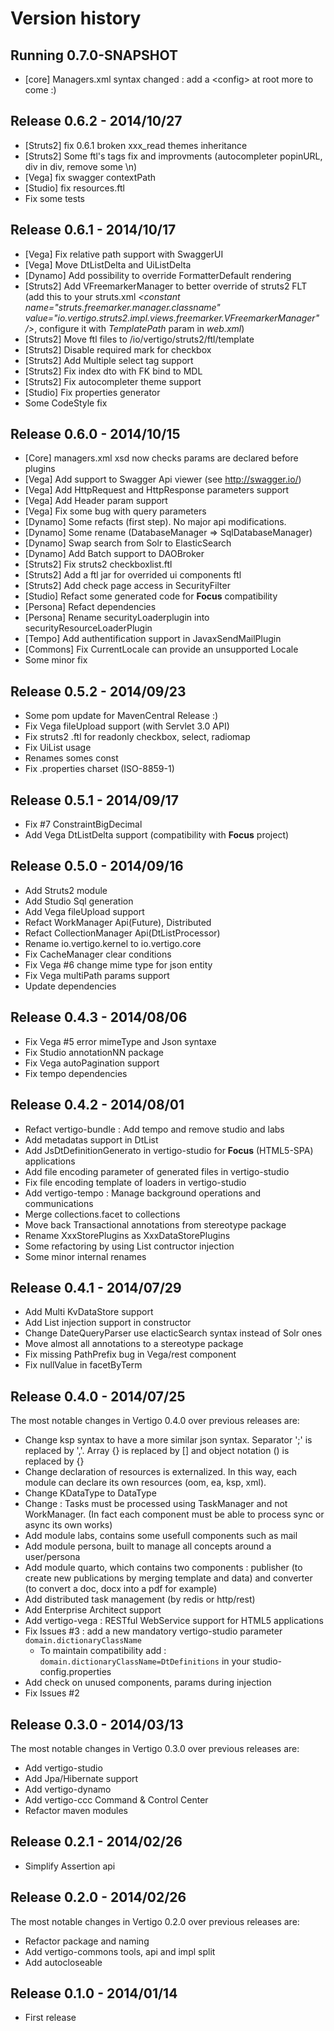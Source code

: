 Version history
===============

Running 0.7.0-SNAPSHOT
----------------------
* [core] Managers.xml syntax changed : add a &lt;config&gt; at root
more to come :)

Release 0.6.2 - 2014/10/27
----------------------
* [Struts2] fix 0.6.1 broken xxx_read themes inheritance
* [Struts2] Some ftl's tags fix and improvments (autocompleter popinURL, div in div, remove some \n)
* [Vega] fix swagger contextPath
* [Studio] fix resources.ftl
* Fix some tests

Release 0.6.1 - 2014/10/17
----------------------
* [Vega] Fix relative path support with SwaggerUI
* [Vega] Move DtListDelta and UiListDelta
* [Dynamo] Add possibility to override FormatterDefault rendering
* [Struts2] Add VFreemarkerManager to better override of struts2 FLT (add this to your struts.xml *&lt;constant name="struts.freemarker.manager.classname" value="io.vertigo.struts2.impl.views.freemarker.VFreemarkerManager" /&gt;*, configure it with *TemplatePath* param in *web.xml*) 
* [Struts2] Move ftl files to /io/vertigo/struts2/ftl/template 
* [Struts2] Disable required mark for checkbox
* [Struts2] Add Multiple select tag support
* [Struts2] Fix index dto with FK bind to MDL
* [Struts2] Fix autocompleter theme support
* [Studio] Fix properties generator
* Some CodeStyle fix

Release 0.6.0 - 2014/10/15
----------------------
* [Core] managers.xml xsd now checks params are declared before plugins
* [Vega] Add support to Swagger Api viewer (see http://swagger.io/)
* [Vega] Add HttpRequest and HttpResponse parameters support
* [Vega] Add Header param support
* [Vega] Fix some bug with query parameters
* [Dynamo] Some refacts (first step). No major api modifications.
* [Dynamo] Some rename (DatabaseManager => SqlDatabaseManager)
* [Dynamo] Swap search from Solr to ElasticSearch 
* [Dynamo] Add Batch support to DAOBroker
* [Struts2] Fix struts2 checkboxlist.ftl 
* [Struts2] Add a ftl jar for overrided ui components ftl
* [Struts2] Add check page access in SecurityFilter 
* [Studio] Refact some generated code for **Focus** compatibility
* [Persona] Refact dependencies
* [Persona] Rename securityLoaderplugin into securityResourceLoaderPlugin
* [Tempo] Add authentification support in JavaxSendMailPlugin
* [Commons] Fix CurrentLocale can provide an unsupported Locale
* Some minor fix

Release 0.5.2 - 2014/09/23
--------------------------
* Some pom update for MavenCentral Release :)
* Fix Vega fileUpload support (with Servlet 3.0 API)
* Fix struts2 .ftl for readonly checkbox, select, radiomap
* Fix UiList usage
* Renames somes const
* Fix .properties charset (ISO-8859-1)

Release 0.5.1 - 2014/09/17
--------------------------
* Fix #7 ConstraintBigDecimal 
* Add Vega DtListDelta support (compatibility with **Focus** project)

Release 0.5.0 - 2014/09/16
--------------------------
* Add Struts2 module
* Add Studio Sql generation 
* Add Vega fileUpload support
* Refact WorkManager Api(Future), Distributed
* Refact CollectionManager Api(DtListProcessor)
* Rename io.vertigo.kernel to io.vertigo.core
* Fix CacheManager clear conditions
* Fix Vega #6 change mime type for json entity
* Fix Vega multiPath params support
* Update dependencies

Release 0.4.3 - 2014/08/06
--------------------------
* Fix Vega #5 error mimeType and Json syntaxe
* Fix Studio annotationNN package
* Fix Vega autoPagination support
* Fix tempo dependencies

Release 0.4.2 - 2014/08/01
--------------------------
* Refact vertigo-bundle : Add tempo and remove studio and labs
* Add metadatas support in DtList
* Add JsDtDefinitionGenerato in vertigo-studio for **Focus** (HTML5-SPA) applications
* Add file encoding parameter of generated files in vertigo-studio
* Fix file encoding template of loaders in vertigo-studio
* Add vertigo-tempo : Manage background operations and communications
* Merge collections.facet to collections
* Move back Transactional annotations from stereotype package
* Rename XxxStorePlugins as XxxDataStorePlugins
* Some refactoring by using List<Plugin> contructor injection
* Some minor internal renames


Release 0.4.1 - 2014/07/29
--------------------------
* Add Multi KvDataStore support
* Add List injection support in constructor
* Change DateQueryParser use elacticSearch syntax instead of Solr ones
* Move almost all annotations to a stereotype package
* Fix missing PathPrefix bug in Vega/rest component
* Fix nullValue in facetByTerm


Release 0.4.0 - 2014/07/25
--------------------------
The most notable changes in Vertigo 0.4.0 over previous releases are:  
  * Change ksp syntax to have a more similar json syntax.  Separator ';' is replaced by ','. Array {} is replaced by [] and  object notation () is replaced by {}
  * Change declaration of resources is externalized. In this way, each module can declare its own resources (oom, ea, ksp, xml).     
  * Change KDataType to DataType
  * Change : Tasks must be processed using TaskManager and not WorkManager. (In fact each component must be able to process sync or async its own works) 
  * Add module labs, contains some usefull components such as mail   
  * Add module persona, built to manage all concepts around a user/persona  
  * Add module quarto, which contains two components : publisher (to create new publications by merging template and data) and converter (to convert a doc, docx into a pdf for example)   
  * Add distributed task management (by redis or http/rest)
  * Add Enterprise Architect support
  * Add vertigo-vega : RESTful WebService support for HTML5 applications
  * Fix Issues #3 : add a new mandatory vertigo-studio parameter ```domain.dictionaryClassName``` 
    * To maintain compatibility add : ```domain.dictionaryClassName=DtDefinitions``` in your studio-config.properties
  * Add check on unused components, params during injection  
  * Fix Issues #2

Release 0.3.0 - 2014/03/13
--------------------------
The most notable changes in Vertigo 0.3.0 over previous releases are:
  * Add vertigo-studio
  * Add Jpa/Hibernate support
  * Add vertigo-dynamo
  * Add vertigo-ccc Command & Control Center
  * Refactor maven modules

Release 0.2.1 - 2014/02/26
--------------------------
  * Simplify Assertion api

Release 0.2.0 - 2014/02/26
--------------------------
The most notable changes in Vertigo 0.2.0 over previous releases are:
  * Refactor package and naming 
  * Add vertigo-commons tools, api and impl split
  * Add autocloseable

Release 0.1.0 - 2014/01/14
--------------------------
  * First release



